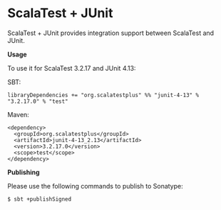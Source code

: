 # ScalaTest + JUnit
ScalaTest + JUnit provides integration support between ScalaTest and JUnit.

**Usage**

To use it for ScalaTest 3.2.17 and JUnit 4.13: 

SBT: 

```
libraryDependencies += "org.scalatestplus" %% "junit-4-13" % "3.2.17.0" % "test"
```

Maven: 

```
<dependency>
  <groupId>org.scalatestplus</groupId>
  <artifactId>junit-4-13_2.13</artifactId>
  <version>3.2.17.0</version>
  <scope>test</scope>
</dependency>
```

**Publishing**

Please use the following commands to publish to Sonatype: 

```
$ sbt +publishSigned
```
